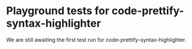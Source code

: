 # Playground tests for code-prettify-syntax-highlighter
We are still awaiting the first test run for code-prettify-syntax-highlighter.
